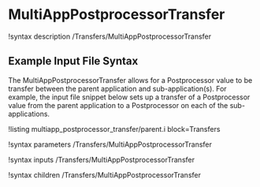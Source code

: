 # MultiAppPostprocessorTransfer

!syntax description /Transfers/MultiAppPostprocessorTransfer

## Example Input File Syntax

The MultiAppPostprocessorTransfer allows for a Postprocessor value to be transfer between the
parent application and sub-application(s). For example, the input file snippet below
sets up a transfer of a Postprocessor value from the parent application to a Postprocessor on
each of the sub-applications.

!listing multiapp_postprocessor_transfer/parent.i block=Transfers

!syntax parameters /Transfers/MultiAppPostprocessorTransfer

!syntax inputs /Transfers/MultiAppPostprocessorTransfer

!syntax children /Transfers/MultiAppPostprocessorTransfer
